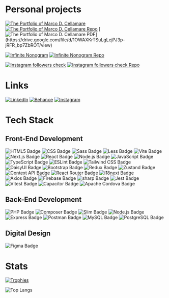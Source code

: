 # Personal projects

[![The Portfolio of Marco D. Cellamare](https://img.shields.io/badge/Visit-The_Portfolio_of_Marco_D._Cellamare-fa3e70?style=for-the-badge)](https://marcodcellamare.github.io/)
[![The Portfolio of Marco D. Cellamare Repo](https://img.shields.io/badge/Repo-807d80?style=for-the-badge)](https://github.com/marcodcellamare/marcodcellamare.github.io/)
[![The Portfolio of Marco D. Cellamare PDF](https://img.shields.io/badge/PDF_(old_version)-807d80?style=for-the-badge)](https://drive.google.com/file/d/1OWAXKrTSuLgLejPJ3p-jRFR_bp7ZbROT/view)

[![Infinite Nonogram](https://img.shields.io/badge/Visit-Infinite_Nonogram-00e8c1?style=for-the-badge)](https://marcodcellamare.github.io/infinite-nonogram/)
[![Infinite Nonogram Repo](https://img.shields.io/badge/Repo-807d80?style=for-the-badge)](https://github.com/marcodcellamare/infinite-nonogram/)

[![Instagram followers check](https://img.shields.io/badge/Visit-Instagram_followers_check-cb6af7?style=for-the-badge)](https://marcodcellamare.github.io/ig-followers-check/)
[![Instagram followers check Repo](https://img.shields.io/badge/Repo-807d80?style=for-the-badge)](https://github.com/marcodcellamare/ig-followers-check/)

# Links

[![LinkedIn](https://img.shields.io/badge/LinkedIn-807d80?style=for-the-badge)](https://www.linkedin.com/in/marcocellamare)
[![Behance](https://img.shields.io/badge/Behance-807d80?style=for-the-badge)](https://www.behance.net/marco-cellamare)
[![Instagram](https://img.shields.io/badge/Instagram-807d80?style=for-the-badge)](https://www.instagram.com/marcod.cellamare)

# Tech Stack

## Front-End Development

![HTML5 Badge](https://img.shields.io/badge/HTML5-E34F26?logo=html5&logoColor=fff&style=flat)
![CSS Badge](https://img.shields.io/badge/CSS-639?logo=css&logoColor=fff&style=flat)
![Sass Badge](https://img.shields.io/badge/Sass-C69?logo=sass&logoColor=fff&style=flat)
![Less Badge](https://img.shields.io/badge/Less-1D365D?logo=less&logoColor=fff&style=flat)
![Vite Badge](https://img.shields.io/badge/Vite-646CFF?logo=vite&logoColor=fff&style=flat)
![Next.js Badge](https://img.shields.io/badge/Next.js-000?logo=nextdotjs&logoColor=fff&style=flat)
![React Badge](https://img.shields.io/badge/React-61DAFB?logo=react&logoColor=000&style=flat)
![Node.js Badge](https://img.shields.io/badge/Node.js-5FA04E?logo=nodedotjs&logoColor=fff&style=flat)
![JavaScript Badge](https://img.shields.io/badge/JavaScript-F7DF1E?logo=javascript&logoColor=000&style=flat)
![TypeScript Badge](https://img.shields.io/badge/TypeScript-3178C6?logo=typescript&logoColor=fff&style=flat)
![ESLint Badge](https://img.shields.io/badge/ESLint-4B32C3?logo=eslint&logoColor=fff&style=flat)
![Tailwind CSS Badge](https://img.shields.io/badge/Tailwind%20CSS-06B6D4?logo=tailwindcss&logoColor=fff&style=flat)
![DaisyUI Badge](https://img.shields.io/badge/DaisyUI-1AD1A5?logo=daisyui&logoColor=fff&style=flat)
![Bootstrap Badge](https://img.shields.io/badge/Bootstrap-7952B3?logo=bootstrap&logoColor=fff&style=flat)
![Redux Badge](https://img.shields.io/badge/Redux-764ABC?logo=redux&logoColor=fff&style=flat)
![Zustand Badge](https://img.shields.io/badge/React-61DAFB?logo=react&logoColor=000&style=flat&label=Zustand)
![Context API Badge](https://img.shields.io/badge/React-61DAFB?logo=react&logoColor=000&style=flat&label=Context+API)
![React Router Badge](https://img.shields.io/badge/React%20Router-CA4245?logo=reactrouter&logoColor=fff&style=flat)
![i18next Badge](https://img.shields.io/badge/i18next-26A69A?logo=i18next&logoColor=fff&style=flat)
![Axios Badge](https://img.shields.io/badge/Axios-5A29E4?logo=axios&logoColor=fff&style=flat)
![Firebase Badge](https://img.shields.io/badge/Firebase-DD2C00?logo=firebase&logoColor=fff&style=flat)
![sharp Badge](https://img.shields.io/badge/sharp-9C0?logo=sharp&logoColor=fff&style=flat)
![Jest Badge](https://img.shields.io/badge/Jest-C21325?logo=jest&logoColor=fff&style=flat)
![Vitest Badge](https://img.shields.io/badge/Vitest-6E9F18?logo=vitest&logoColor=fff&style=flat)
![Capacitor Badge](https://img.shields.io/badge/Capacitor-119EFF?logo=capacitor&logoColor=fff&style=flat)
![Apache Cordova Badge](https://img.shields.io/badge/Apache%20Cordova-E8E8E8?logo=apachecordova&logoColor=000&style=flat)

## Back-End Development

![PHP Badge](https://img.shields.io/badge/PHP-777BB4?logo=php&logoColor=fff&style=flat)
![Composer Badge](https://img.shields.io/badge/Composer-885630?logo=composer&logoColor=fff&style=flat)
![Slim Badge](https://img.shields.io/badge/PHP-777BB4?logo=php&logoColor=fff&style=flat&label=Slim)
![Node.js Badge](https://img.shields.io/badge/Node.js-5FA04E?logo=nodedotjs&logoColor=fff&style=flat)
![Express Badge](https://img.shields.io/badge/Express-000?logo=express&logoColor=fff&style=flat)
![Postman Badge](https://img.shields.io/badge/Postman-FF6C37?logo=postman&logoColor=fff&style=flat)
![MySQL Badge](https://img.shields.io/badge/MySQL-4479A1?logo=mysql&logoColor=fff&style=flat)
![PostgreSQL Badge](https://img.shields.io/badge/PostgreSQL-4169E1?logo=postgresql&logoColor=fff&style=flat)

## Digital Design

![Figma Badge](https://img.shields.io/badge/Figma-F24E1E?logo=figma&logoColor=fff&style=flat)

# Stats

[![Trophies](https://github-profile-trophy.vercel.app/?username=marcodcellamare&theme=onedark&title=-Stars,-Issues,-Reviews)](https://github.com/ryo-ma/github-profile-trophy)

![Top Langs](https://github-readme-stats.vercel.app/api/top-langs/?username=marcodcellamare&layout=compact&theme=dark)
